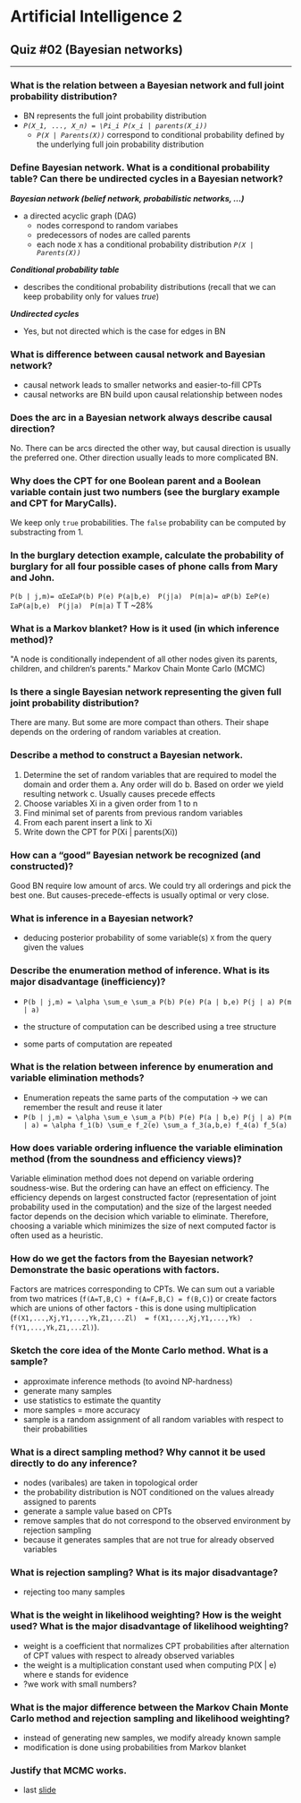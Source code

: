 # Artificial Intelligence 2
## Quiz #02 (Bayesian networks)
___
### What is the relation between a Bayesian network and full joint probability distribution?
  - BN represents the full joint probability distribution
  - *`P(X_1, ..., X_n) = \Pi_i P(x_i | parents(X_i))`*
    - *`P(X | Parents(X))`* correspond to conditional probability defined by the underlying full join probability distribution

### Define Bayesian network. What is a conditional probability table? Can there be undirected cycles in a Bayesian network?
***Bayesian network (belief network, probabilistic networks, ...)***
  - a directed acyclic graph (DAG)
    - nodes correspond to random variabes
    - predecessors of nodes are called parents
    - each node `X` has a conditional probability distribution *`P(X | Parents(X))`*
 
***Conditional probability table***
  - describes the conditional probability distributions (recall that we can keep probability only for values *true*)

***Undirected cycles***
  - Yes, but not directed which is the case for edges in BN

### What is difference between causal network and Bayesian network?
  - causal network leads to smaller networks and easier-to-fill CPTs
  - causal networks are BN build upon causal relationship between nodes

### Does the arc in a Bayesian network always describe causal direction?
No. There can be arcs directed the other way, but causal direction is usually the preferred one. Other direction usually leads to more complicated BN.

### Why does the CPT for one Boolean parent and a Boolean variable contain just two numbers (see the burglary example and CPT for MaryCalls).
We keep only `true` probabilities. The `false` probability can be computed by substracting from 1.

### In the burglary detection example, calculate the probability of burglary for all four possible cases of phone calls from Mary and John.
`P(b | j,m)= αΣeΣaP(b) P(e) P(a|b,e)  P(j|a)  P(m|a)= αP(b) ΣeP(e) ΣaP(a|b,e)  P(j|a)  P(m|a)`
T T ~28%

### What is a Markov blanket? How is it used (in which inference method)?
"A node is conditionally independent of all other nodes given its parents, children, and children‘s parents."
Markov Chain Monte Carlo (MCMC)

### Is there a single Bayesian network representing the given full joint probability distribution?
There are many. But some are more compact than others. Their shape depends on the ordering of random variables at creation.

### Describe a method to construct a Bayesian network.
 1. Determine the set of random variables that are required to model the domain and order them
   a. Any order will do
   b. Based on order we yield resulting network
   c. Usually causes precede effects
 2. Choose variables Xi in a given order from 1 to n
 3. Find minimal set of parents from previous random variables
 4. From each parent insert a link to Xi
 5. Write down the CPT for P(Xi | parents(Xi))

### How can a “good” Bayesian network be recognized (and constructed)?
Good BN require low amount of arcs. We could try all orderings and pick the best one. But causes-precede-effects is usually optimal or very close.

### What is inference in a Bayesian network?
  - deducing posterior probability of some variable(s) `X` from the query given the values 

### Describe the enumeration method of inference. What is its major disadvantage (inefficiency)?
  - `P(b | j,m) = \alpha \sum_e \sum_a P(b) P(e) P(a | b,e) P(j | a) P(m | a)`
  - the structure of computation can be described using a tree structure
  
  - some parts of computation are repeated
  
### What is the relation between inference by enumeration and variable elimination methods?
  - Enumeration repeats the same parts of the computation -> we can remember the result and reuse it later
  - `P(b | j,m) = \alpha \sum_e \sum_a P(b) P(e) P(a | b,e) P(j | a) P(m | a) = \alpha f_1(b) \sum_e f_2(e) \sum_a f_3(a,b,e) f_4(a) f_5(a)`

### How does variable ordering influence the variable elimination method (from the soundness and efficiency views)?
Variable elimination method does not depend on variable ordering soudness-wise. But the ordering can have an effect on efficiency. The efficiency depends on largest constructed factor (representation of joint probability used in the computation) and the size of the largest needed factor depends on the decision which variable to eliminate. Therefore, choosing a variable which minimizes the size of next computed factor is often used as a heuristic.

### How do we get the factors from the Bayesian network? Demonstrate the basic operations with factors.
Factors are matrices corresponding to CPTs. We can sum out a variable from two matrices (`f(A=T,B,C) + f(A=F,B,C) = f(B,C)`) or create factors which are unions of other factors - this is done using multiplication (`f(X1,...,Xj,Y1,...,Yk,Z1,...Zl)  = f(X1,...,Xj,Y1,...,Yk)  . f(Y1,...,Yk,Z1,...Zl)`).

### Sketch the core idea of the Monte Carlo method. What is a sample?
  - approximate inference methods (to avoind NP-hardness)
  - generate many samples
  - use statistics to estimate the quantity
  - more samples = more accuracy
  - sample is a random assignment of all random variables with respect to their probabilities

### What is a direct sampling method? Why cannot it be used directly to do any inference?
  - nodes (varibales) are taken in topological order
  - the probability distribution is NOT conditioned on the values already assigned to parents
  - generate a sample value based on CPTs
  - remove samples that do not correspond to the observed environment by rejection sampling
  - because it generates samples that are not true for already observed variables

### What is rejection sampling? What is its major disadvantage?
  - rejecting too many samples

### What is the weight in likelihood weighting? How is the weight used? What is the major disadvantage of likelihood weighting?
  - weight is a coefficient that normalizes CPT probabilities after alternation of CPT values with respect to already observed variables
  - the weight is a multiplication constant used when computing P(X | e) where e stands for evidence
  - ?we work with small numbers?

### What is the major difference between the Markov Chain Monte Carlo method and rejection sampling and likelihood weighting?
  - instead of generating new samples, we modify already known sample
  - modification is done using probabilities from Markov blanket

### Justify that MCMC works.
  - last [slide](http://ktiml.mff.cuni.cz/~bartak/ui2/lectures/lecture02eng.pdf)
